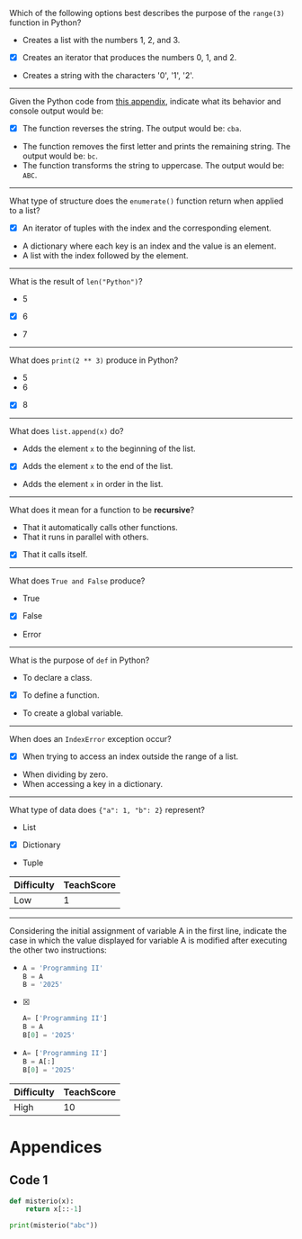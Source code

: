 Which of the following options best describes the purpose of the `range(3)` function in Python?

- Creates a list with the numbers 1, 2, and 3.
- [X] Creates an iterator that produces the numbers 0, 1, and 2.
- Creates a string with the characters '0', '1', '2'.

---

Given the Python code from [this appendix](#code-1), indicate what its behavior and console output would be:

- [X] The function reverses the string.
  The output would be: `cba`.
- The function removes the first letter and prints the remaining string.
  The output would be: `bc`.
- The function transforms the string to uppercase.
  The output would be: `ABC`.

---

What type of structure does the `enumerate()` function return when applied to a list?

- [X] An iterator of tuples with the index and the corresponding element.
- A dictionary where each key is an index and the value is an element.
- A list with the index followed by the element.

---

What is the result of `len("Python")`?

- 5
- [X] 6
- 7

---

What does `print(2 ** 3)` produce in Python?

- 5
- 6
- [X] 8

---

What does `list.append(x)` do?

- Adds the element `x` to the beginning of the list.
- [X] Adds the element `x` to the end of the list.
- Adds the element `x` in order in the list.

---

What does it mean for a function to be **recursive**?

- That it automatically calls other functions.
- That it runs in parallel with others.
- [X] That it calls itself.

---

What does `True and False` produce?

- True
- [X] False
- Error

---

What is the purpose of `def` in Python?

- To declare a class.
- [X] To define a function.
- To create a global variable.

---

When does an `IndexError` exception occur?

- [X] When trying to access an index outside the range of a list.
- When dividing by zero.
- When accessing a key in a dictionary.

---

What type of data does `{"a": 1, "b": 2}` represent?

- List
- [X] Dictionary
- Tuple

| Difficulty  | TeachScore |
|-------------|------------|
| Low         | 1          |

---

Considering the initial assignment of variable A in the first line, indicate the case in which the value displayed for variable A is modified after executing the other two instructions:

- 
    ```python
    A = 'Programming II'
    B = A
    B = '2025'
    ```
- [X]
    ```python
    A= ['Programming II']
    B = A
    B[0] = '2025'
    ```
- 
    ```python
    A= ['Programming II']
    B = A[:]
    B[0] = '2025'
    ```

| Difficulty  | TeachScore |
|-------------|------------|
| High        | 10         |

# Appendices

## Code 1

```python
def misterio(x):
    return x[::-1]

print(misterio("abc"))
```
